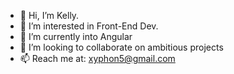 - 👋 Hi, I’m Kelly.
- 👀 I’m interested in Front-End Dev.
- 🌱 I’m currently into Angular
- 💞️ I’m looking to collaborate on ambitious projects
- 📫 Reach me at: xyphon5@gmail.com

<!---
kold-fyre/kold-fyre is a ✨ special ✨ repository because its `README.md` (this file) appears on your GitHub profile.
You can click the Preview link to take a look at your changes.
--->
